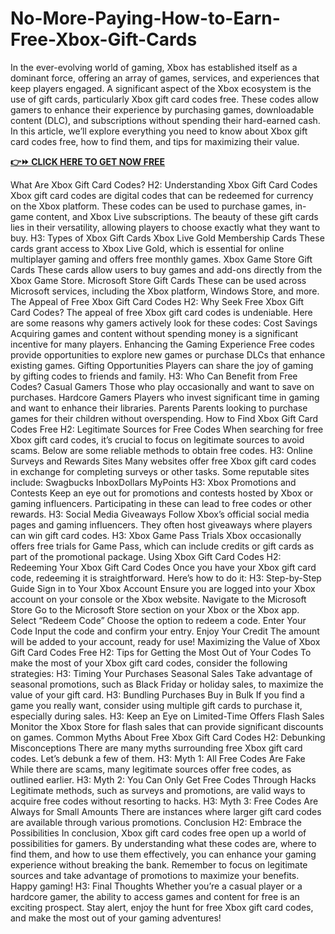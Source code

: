 # No-More-Paying-How-to-Earn-Free-Xbox-Gift-Cards
In the ever-evolving world of gaming, Xbox has established itself as a dominant force, offering an array of games, services, and experiences that keep players engaged. A significant aspect of the Xbox ecosystem is the use of gift cards, particularly Xbox gift card codes free. These codes allow gamers to enhance their experience by purchasing games, downloadable content (DLC), and subscriptions without spending their hard-earned cash. In this article, we’ll explore everything you need to know about Xbox gift card codes free, how to find them, and tips for maximizing their value.

 

**[👉⏩ CLICK HERE TO GET NOW FREE](https://myusoffer.xyz/all-gift-card/)**

 

What Are Xbox Gift Card Codes?
H2: Understanding Xbox Gift Card Codes
Xbox gift card codes are digital codes that can be redeemed for currency on the Xbox platform. These codes can be used to purchase games, in-game content, and Xbox Live subscriptions. The beauty of these gift cards lies in their versatility, allowing players to choose exactly what they want to buy.
H3: Types of Xbox Gift Cards
Xbox Live Gold Membership Cards
These cards grant access to Xbox Live Gold, which is essential for online multiplayer gaming and offers free monthly games.
Xbox Game Store Gift Cards
These cards allow users to buy games and add-ons directly from the Xbox Game Store.
Microsoft Store Gift Cards
These can be used across Microsoft services, including the Xbox platform, Windows Store, and more.
The Appeal of Free Xbox Gift Card Codes
H2: Why Seek Free Xbox Gift Card Codes?
The appeal of free Xbox gift card codes is undeniable. Here are some reasons why gamers actively look for these codes:
Cost Savings
Acquiring games and content without spending money is a significant incentive for many players.
Enhancing the Gaming Experience
Free codes provide opportunities to explore new games or purchase DLCs that enhance existing games.
Gifting Opportunities
Players can share the joy of gaming by gifting codes to friends and family.
H3: Who Can Benefit from Free Codes?
Casual Gamers
Those who play occasionally and want to save on purchases.
Hardcore Gamers
Players who invest significant time in gaming and want to enhance their libraries.
Parents
Parents looking to purchase games for their children without overspending.
How to Find Xbox Gift Card Codes Free
H2: Legitimate Sources for Free Codes
When searching for free Xbox gift card codes, it’s crucial to focus on legitimate sources to avoid scams. Below are some reliable methods to obtain free codes.
H3: Online Surveys and Rewards Sites
Many websites offer free Xbox gift card codes in exchange for completing surveys or other tasks. Some reputable sites include:
Swagbucks
InboxDollars
MyPoints
H3: Xbox Promotions and Contests
Keep an eye out for promotions and contests hosted by Xbox or gaming influencers. Participating in these can lead to free codes or other rewards.
H3: Social Media Giveaways
Follow Xbox’s official social media pages and gaming influencers. They often host giveaways where players can win gift card codes.
H3: Xbox Game Pass Trials
Xbox occasionally offers free trials for Game Pass, which can include credits or gift cards as part of the promotional package.
Using Xbox Gift Card Codes
H2: Redeeming Your Xbox Gift Card Codes
Once you have your Xbox gift card code, redeeming it is straightforward. Here’s how to do it:
H3: Step-by-Step Guide
Sign in to Your Xbox Account
Ensure you are logged into your Xbox account on your console or the Xbox website.
Navigate to the Microsoft Store
Go to the Microsoft Store section on your Xbox or the Xbox app.
Select “Redeem Code”
Choose the option to redeem a code.
Enter Your Code
Input the code and confirm your entry.
Enjoy Your Credit
The amount will be added to your account, ready for use!
Maximizing the Value of Xbox Gift Card Codes Free
H2: Tips for Getting the Most Out of Your Codes
To make the most of your Xbox gift card codes, consider the following strategies:
H3: Timing Your Purchases
Seasonal Sales
Take advantage of seasonal promotions, such as Black Friday or holiday sales, to maximize the value of your gift card.
H3: Bundling Purchases
Buy in Bulk
If you find a game you really want, consider using multiple gift cards to purchase it, especially during sales.
H3: Keep an Eye on Limited-Time Offers
Flash Sales
Monitor the Xbox Store for flash sales that can provide significant discounts on games.
Common Myths About Free Xbox Gift Card Codes
H2: Debunking Misconceptions
There are many myths surrounding free Xbox gift card codes. Let’s debunk a few of them.
H3: Myth 1: All Free Codes Are Fake
While there are scams, many legitimate sources offer free codes, as outlined earlier.
H3: Myth 2: You Can Only Get Free Codes Through Hacks
Legitimate methods, such as surveys and promotions, are valid ways to acquire free codes without resorting to hacks.
H3: Myth 3: Free Codes Are Always for Small Amounts
There are instances where larger gift card codes are available through various promotions.
Conclusion
H2: Embrace the Possibilities
In conclusion, Xbox gift card codes free open up a world of possibilities for gamers. By understanding what these codes are, where to find them, and how to use them effectively, you can enhance your gaming experience without breaking the bank. Remember to focus on legitimate sources and take advantage of promotions to maximize your benefits. Happy gaming!
H3: Final Thoughts
Whether you’re a casual player or a hardcore gamer, the ability to access games and content for free is an exciting prospect. Stay alert, enjoy the hunt for free Xbox gift card codes, and make the most out of your gaming adventures!
